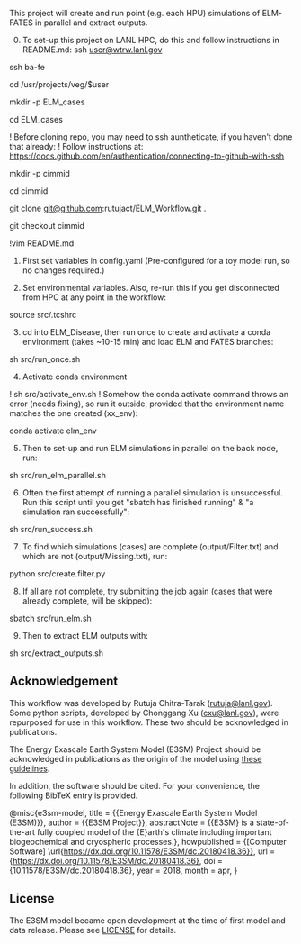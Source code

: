 This project will create and run point (e.g. each HPU) simulations of ELM-FATES in parallel and extract outputs.

0. To set-up this project on LANL HPC, do this and follow instructions in README.md:
ssh user@wtrw.lanl.gov

ssh ba-fe

cd /usr/projects/veg/$user

mkdir -p ELM_cases

cd ELM_cases

! Before cloning repo, you may need to ssh auntheticate, if you haven't done that already:
! Follow instructions at: https://docs.github.com/en/authentication/connecting-to-github-with-ssh

mkdir -p cimmid

cd cimmid

git clone git@github.com:rutujact/ELM_Workflow.git .

git checkout cimmid

!vim README.md

1. First set variables in config.yaml (Pre-configured for a toy model run, so no changes required.)

2. Set environmental variables. Also, re-run this if you get disconnected from HPC at any point in the workflow:

source src/.tcshrc

3. cd into ELM_Disease, then run once to create and activate a conda environment (takes ~10-15 min) and load ELM and FATES branches:

sh src/run_once.sh

4. Activate conda environment

! sh src/activate_env.sh 
! Somehow the conda activate command throws an error (needs fixing), so run it outside, provided that the environment name matches the one created (xx_env):

conda activate elm_env

5. Then to set-up and run ELM simulations in parallel on the back node, run: 

sh src/run_elm_parallel.sh

6. Often the first attempt of running a parallel simulation is unsuccessful. Run this script until you get "sbatch has finished running" & "a simulation ran successfully":

sh src/run_success.sh

7. To find which simulations (cases) are complete (output/Filter.txt) and which are not (output/Missing.txt), run:

python src/create.filter.py

8.  If all are not complete, try submitting the job again (cases that were already complete, will be skipped):

sbatch src/run_elm.sh

9. Then to extract ELM outputs with:

sh src/extract_outputs.sh

Acknowledgement
--------------------------------------------------------------------------------

This workflow was developed by Rutuja Chitra-Tarak (rutuja@lanl.gov). Some python scripts, developed by Chonggang Xu (cxu@lanl.gov), were repurposed for use in this workflow. These two should be acknowledged in publications. 

The Energy Exascale Earth System Model (E3SM) Project should be acknowledged in publications as the origin of the model using 
[these guidelines](https://e3sm.org/resources/policies/acknowledge-e3sm/).

In addition, the software should be cited. For your convenience, the following BibTeX entry is provided.

@misc{e3sm-model,
	title = {{Energy Exascale Earth System Model (E3SM)}},
	author = {{E3SM Project}},
	abstractNote = {{E3SM} is a state-of-the-art fully coupled model of the {E}arth's 
		climate including important biogeochemical and cryospheric processes.},
	howpublished = {[Computer Software] \url{https://dx.doi.org/10.11578/E3SM/dc.20180418.36}},
	url = {https://dx.doi.org/10.11578/E3SM/dc.20180418.36},
	doi = {10.11578/E3SM/dc.20180418.36},
	year = 2018,
	month = apr,
}

License
--------------------------------------------------------------------------------

The E3SM model became open development at the time of first model and data release. Please see [LICENSE](https://github.com/rutujact/E3SM/blob/master/LICENSE) for details.

